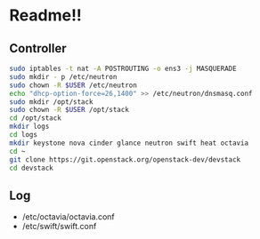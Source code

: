 # Readme!!

## Controller

```bash
sudo iptables -t nat -A POSTROUTING -o ens3 -j MASQUERADE
sudo mkdir - p /etc/neutron
sudo chown -R $USER /etc/neutron
echo "dhcp-option-force=26,1400" >> /etc/neutron/dnsmasq.conf
sudo mkdir /opt/stack
sudo chown -R $USER /opt/stack
cd /opt/stack
mkdir logs
cd logs
mkdir keystone nova cinder glance neutron swift heat octavia
cd ~
git clone https://git.openstack.org/openstack-dev/devstack
cd devstack
```

## Log

-   /etc/octavia/octavia.conf
-   /etc/swift/swift.conf
